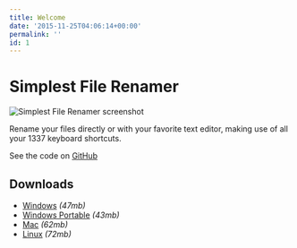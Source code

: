 ```yaml
---
title: Welcome
date: '2015-11-25T04:06:14+00:00'
permalink: ''
id: 1
---
```


# Simplest File Renamer

<img src="/img/gallery/simplest-file-renamer.jpg" style="max-width: 100%" alt="Simplest File Renamer screenshot">

Rename your files directly or with your favorite text editor, making use of all your 1337 keyboard shortcuts.

See the code on [GitHub](https://github.com/whyboris/Simplest-File-Renamer)

## Downloads

- [Windows](https://github.com/whyboris/Simplest-File-Renamer/releases/download/v1.0.0/Simplest.File.Renamer-1.0.0.AppImage) _(47mb)_
- [Windows Portable](https://github.com/whyboris/Simplest-File-Renamer/releases/download/v1.0.0/Simplest.File.Renamer-1.0.0.dmg) _(43mb)_
- [Mac](https://github.com/whyboris/Simplest-File-Renamer/releases/download/v1.0.0/Simplest.File.Renamer.Setup.1.0.0.exe) _(62mb)_
- [Linux](https://github.com/whyboris/Simplest-File-Renamer/releases/download/v1.0.0/Simplest.File.Renamer.1.0.0.exe) _(72mb)_
